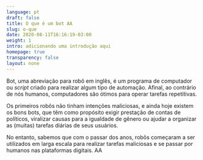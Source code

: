 ```yaml
---
language: pt
draft: false
title: O que é um bot AA
slug: o-que
date: 2020-08-11T16:16:19-03:00
weight: 1
intro: adicionando uma introdução aqui
homepage: true
transparency: false
layout: none
---
```

Bot, uma abreviação para robô em inglês, é um programa de computador ou *script* criado para realizar algum tipo de automação. Afinal, ao contrário de nós humanos, computadores são ótimos para operar tarefas repetitivas.

Os primeiros robôs não tinham intenções maliciosas, e ainda hoje existem os bons bots, que têm como propósito exigir prestação de contas de políticos, viralizar causas para a igualdade de gênero ou ajudar a organizar as (muitas) tarefas diárias de seus usuários.

No entanto, sabemos que com o passar dos anos, robôs começaram a ser utilizados em larga escala para realizar tarefas maliciosas e se passar por humanos nas plataformas digitais. AA